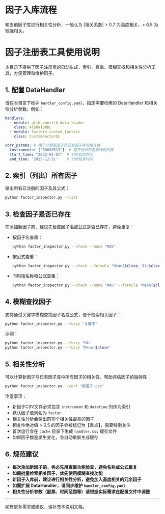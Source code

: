 # 因子入库流程
和当前因子库进行相关性分析，一般认为 |相关系数| > 0.7 为高度相关，> 0.5 为较强相关。

# 因子注册表工具使用说明

本目录下提供了因子注册表的自动生成、索引、查重、模糊查找和相关性分析工具，方便管理和维护因子。

## 1. 配置 DataHandler

请在本目录下维护 `handler_config.yaml`，指定需要检索的 DataHandler 和相关性分析参数。例如：

```yaml
handlers:
  - module: qlib.contrib.data.loader
    class: Alpha158DL
  - module: factors.custom_factors
    class: CustomFactorDL

corr_params: # 用于计算新因子和已有因子库的相关性
  instruments: ["SH600519"]  # 用于分析的股票代码列表
  start_time: "2022-01-01"  # 分析起始时间
  end_time: "2023-12-31"    # 分析结束时间
```

## 2. 索引（列出）所有因子

输出所有已注册的因子及其公式：

```bash
python factor_inspector.py --list
```

## 3. 检查因子是否已存在

在添加新因子前，建议先检查因子名或公式是否已存在，避免重复：

- 按因子名查重：
  ```bash
  python factor_inspector.py --check --name "MA5"
  ```
- 按公式查重：
  ```bash
  python factor_inspector.py --check --formula "Mean($close, 5)/$close"
  ```
- 同时按名称和公式查重：
  ```bash
  python factor_inspector.py --check --name "MA5" --formula "Mean($close, 5)/$close"
  ```

## 4. 模糊查找因子

支持通过关键字模糊查找因子名或公式，便于检索相关因子：

```bash
python factor_inspector.py --fuzzy "关键字"
```

示例：
```bash
python factor_inspector.py --fuzzy "MA"
python factor_inspector.py --fuzzy "Mean($close"
```

## 5. 相关性分析

可以计算新因子与已有因子库中所有因子的相关性，帮助评估因子的独特性：

```bash
python factor_inspector.py --corr "新因子.csv"
```

注意事项：
- 新因子CSV文件必须包含 `instrument` 和 `datetime` 列作为索引
- 默认因子值列名为 `factor`
- 相关性分析会输出前10个相关性最高的因子
- 相关性绝对值 > 0.5 的因子会被标记为【重点】，需要特别关注
- 首次运行会在 `cache` 目录下生成 `handler.csv` 缓存文件
- 如果因子数量发生变化，会自动重新生成缓存

## 6. 规范建议

- **每次添加新因子前，务必先用查重功能检查，避免名称或公式重复**
- **如需批量检索相关因子，优先使用模糊查找功能**
- **新因子入库前，建议进行相关性分析，避免加入高度相关的冗余因子**
- **如需扩展 DataHandler，请同步维护 `handler_config.yaml`**
- **相关性分析参数（股票、时间范围等）请根据实际需求在配置文件中调整**

---

如有更多需求或建议，请补充本说明文档。
